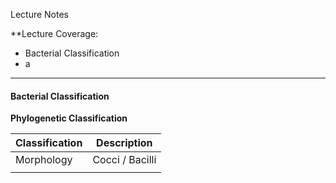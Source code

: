 Lecture Notes

**Lecture Coverage:
- Bacterial Classification
- a

---
#### **Bacterial Classification**
**Phylogenetic Classification**

| Classification | Description     |
| -------------- | --------------- |
| Morphology     | Cocci / Bacilli |
|                |                 |

